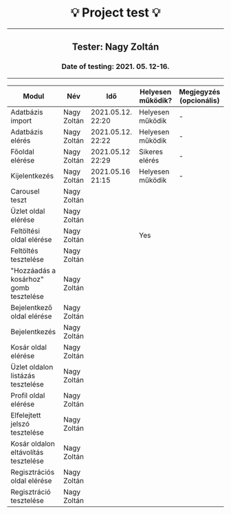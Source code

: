 <h1 align= "center">💡️ Project test 💡️</h1>
<hr>
<h2 align= "center"> Tester: Nagy Zoltán </h2>
<h3 align= "center"> Date of testing: 2021. 05. 12-16. </h3>
<hr>

| Modul | Név | Idő | Helyesen működik? | Megjegyzés (opcionális) |
|-------|------|------|--------------------------|-----------|
| Adatbázis import | Nagy Zoltán | 2021.05.12. 22:20 | Helyesen működik | - |
| Adatbázis elérés | Nagy Zoltán | 2021.05.12. 22:22| Helyesen működik | - |
| Főoldal elérése | Nagy Zoltán | 2021.05.12 22:29 | Sikeres elérés | - |
| Kijelentkezés | Nagy Zoltán | 2021.05.16 21:15 | Helyesen működik | - |
| Carousel teszt | Nagy Zoltán |  |  |  |
| Üzlet oldal elérése | Nagy Zoltán |  |  |  |
| Feltöltési oldal elérése | Nagy Zoltán|  | Yes |  |
| Feltöltés tesztelése | Nagy Zoltán |  |  |  |
| "Hozzáadás a kosárhoz" gomb tesztelése | Nagy Zoltán |  |  |  |
| Bejelentkező oldal elérése | Nagy Zoltán |  |  |  |
| Bejelentkezés | Nagy Zoltán |  |  |  |
| Kosár oldal elérése | Nagy Zoltán |  |  |  |
| Üzlet oldalon listázás tesztelése | Nagy Zoltán |  |  |  |  |
| Profil oldal elérése | Nagy Zoltán |  |  |   |
| Elfelejtett jelszó tesztelése| Nagy Zoltán |  |  |  |
| Kosár oldalon eltávolítás tesztelése | Nagy Zoltán |  |  |  |
| Regisztrációs oldal elérése | Nagy Zoltán |  |  |  |
| Regisztráció tesztelése| Nagy Zoltán |  |  |  |

